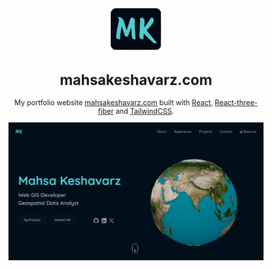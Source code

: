 <div align="center">
  <img alt="Logo" src="https://raw.githubusercontent.com/Mahsssa/portfolio-website-v1/main/public/logo.svg" width="100" />
  
</div>
<h1 align="center">
  mahsakeshavarz.com
</h1>
<p align="center">
  My portfolio website <a href="https://mahsakeshavarz.com" target="_blank">mahsakeshavarz.com</a> built with <a href="https://react.dev/" target="_blank">React</a>, <a href="https://docs.pmnd.rs/react-three-fiber/getting-started/introduction" target="_blank">React-three-fiber</a> and <a href="https://tailwindcss.com/" target="_blank">TailwindCSS</a>.
</p>

![demo](https://github.com/Mahsssa/portfolio-website-v1/blob/fd91160f4ae5ee93b4555037217b38faba96912d/src/assets/portfoliosite.png)

